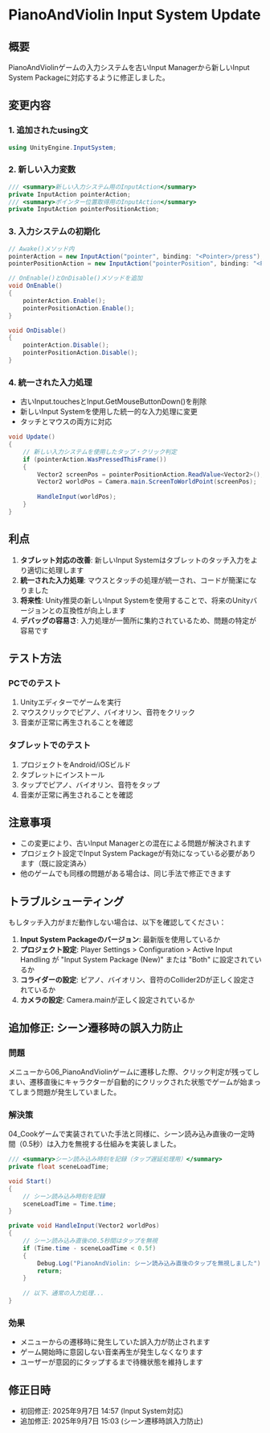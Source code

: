 # PianoAndViolin Input System Update

## 概要
PianoAndViolinゲームの入力システムを古いInput Managerから新しいInput System Packageに対応するように修正しました。

## 変更内容

### 1. 追加されたusing文
```csharp
using UnityEngine.InputSystem;
```

### 2. 新しい入力変数
```csharp
/// <summary>新しい入力システム用のInputAction</summary>
private InputAction pointerAction;
/// <summary>ポインター位置取得用のInputAction</summary>
private InputAction pointerPositionAction;
```

### 3. 入力システムの初期化
```csharp
// Awake()メソッド内
pointerAction = new InputAction("pointer", binding: "<Pointer>/press");
pointerPositionAction = new InputAction("pointerPosition", binding: "<Pointer>/position");

// OnEnable()とOnDisable()メソッドを追加
void OnEnable()
{
    pointerAction.Enable();
    pointerPositionAction.Enable();
}

void OnDisable()
{
    pointerAction.Disable();
    pointerPositionAction.Disable();
}
```

### 4. 統一された入力処理
- 古いInput.touchesとInput.GetMouseButtonDown()を削除
- 新しいInput Systemを使用した統一的な入力処理に変更
- タッチとマウスの両方に対応

```csharp
void Update()
{
    // 新しい入力システムを使用したタップ・クリック判定
    if (pointerAction.WasPressedThisFrame())
    {
        Vector2 screenPos = pointerPositionAction.ReadValue<Vector2>();
        Vector2 worldPos = Camera.main.ScreenToWorldPoint(screenPos);
        
        HandleInput(worldPos);
    }
}
```

## 利点

1. **タブレット対応の改善**: 新しいInput Systemはタブレットのタッチ入力をより適切に処理します
2. **統一された入力処理**: マウスとタッチの処理が統一され、コードが簡潔になりました
3. **将来性**: Unity推奨の新しいInput Systemを使用することで、将来のUnityバージョンとの互換性が向上します
4. **デバッグの容易さ**: 入力処理が一箇所に集約されているため、問題の特定が容易です

## テスト方法

### PCでのテスト
1. Unityエディターでゲームを実行
2. マウスクリックでピアノ、バイオリン、音符をクリック
3. 音楽が正常に再生されることを確認

### タブレットでのテスト
1. プロジェクトをAndroid/iOSビルド
2. タブレットにインストール
3. タップでピアノ、バイオリン、音符をタップ
4. 音楽が正常に再生されることを確認

## 注意事項

- この変更により、古いInput Managerとの混在による問題が解決されます
- プロジェクト設定でInput System Packageが有効になっている必要があります（既に設定済み）
- 他のゲームでも同様の問題がある場合は、同じ手法で修正できます

## トラブルシューティング

もしタッチ入力がまだ動作しない場合は、以下を確認してください：

1. **Input System Packageのバージョン**: 最新版を使用しているか
2. **プロジェクト設定**: Player Settings > Configuration > Active Input Handling が "Input System Package (New)" または "Both" に設定されているか
3. **コライダーの設定**: ピアノ、バイオリン、音符のCollider2Dが正しく設定されているか
4. **カメラの設定**: Camera.mainが正しく設定されているか

## 追加修正: シーン遷移時の誤入力防止

### 問題
メニューから06_PianoAndViolinゲームに遷移した際、クリック判定が残ってしまい、遷移直後にキャラクターが自動的にクリックされた状態でゲームが始まってしまう問題が発生していました。

### 解決策
04_Cookゲームで実装されていた手法と同様に、シーン読み込み直後の一定時間（0.5秒）は入力を無視する仕組みを実装しました。

```csharp
/// <summary>シーン読み込み時刻を記録（タップ遅延処理用）</summary>
private float sceneLoadTime;

void Start()
{
    // シーン読み込み時刻を記録
    sceneLoadTime = Time.time;
}

private void HandleInput(Vector2 worldPos)
{
    // シーン読み込み直後の0.5秒間はタップを無視
    if (Time.time - sceneLoadTime < 0.5f)
    {
        Debug.Log("PianoAndViolin: シーン読み込み直後のタップを無視しました");
        return;
    }
    
    // 以下、通常の入力処理...
}
```

### 効果
- メニューからの遷移時に発生していた誤入力が防止されます
- ゲーム開始時に意図しない音楽再生が発生しなくなります
- ユーザーが意図的にタップするまで待機状態を維持します

## 修正日時
- 初回修正: 2025年9月7日 14:57 (Input System対応)
- 追加修正: 2025年9月7日 15:03 (シーン遷移時誤入力防止)
